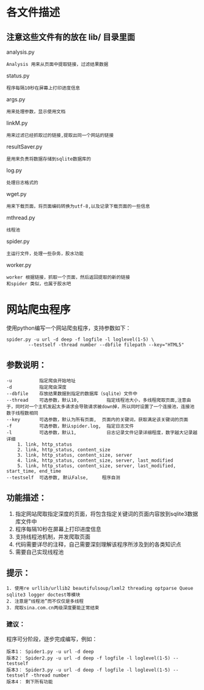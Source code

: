 # 各文件描述
## 注意这些文件有的放在 lib/ 目录里面

analysis.py

    Analysis 用来从页面中提取链接，过滤结果数据

status.py

    程序每隔10秒在屏幕上打印进度信息

args.py

    用来处理参数，显示使用文档

linkM.py

    用来过滤已经抓取过的链接,提取出同一个网站的链接

resultSaver.py

    是用来负责将数据存储到sqlite数据库的

log.py

    处理日志格式的

wget.py

    用来下载页面，将页面编码转换为utf-8,以及记录下载页面的一些信息

mthread.py

    线程池

spider.py

    主运行文件，处理一些杂务，胶水功能

worker.py

    worker 根据链接，抓取一个页面，然后返回提取的新的链接
    和spider 类似，也属于胶水吧
# 网站爬虫程序
使用python编写一个网站爬虫程序，支持参数如下：

    spider.py -u url -d deep -f logfile -l loglevel(1-5) \
            --testself -thread number --dbfile filepath --key="HTML5"

## 参数说明：
    -u          指定爬虫开始地址
    -d          指定爬虫深度
    --dbfile    存放结果数据到指定的数据库（sqlite）文件中
    --thread    可选参数，默认10,          指定线程池大小，多线程爬取页面,注意由于，同时对一个主机发起太多请求会导致请求被down掉，所以同时设置了一个连接池，连接池数于线程数相同
    --key       可选参数，默认为所有页面,  页面内的关键词，获取满足该关键词的页面
    -f          可选参数，默认spider.log,  指定日志文件
    -l          可选参数，默认1,           日志记录文件记录详细程度，数字越大记录越详细
        1. link, http_status
        2. link, http_status, content_size
        3. link, http_status, content_size, server
        4. link, http_status, content_size, server, last_modified
        5. link, http_status, content_size, server, last_modified, start_time, end_time
    --testself  可选参数, 默认False,     程序自测

## 功能描述：
   1. 指定网站爬取指定深度的页面，将包含指定关键词的页面内容放到sqlite3数据库文件中
   2. 程序每隔10秒在屏幕上打印进度信息
   3. 支持线程池机制，并发爬取页面
   4. 代码需要详尽的注释，自己需要深刻理解该程序所涉及到的各类知识点
   5. 需要自己实现线程池

## 提示：
    1. 使用re urllib/urllib2 beautifulsoup/lxml2 threading optparse Queue sqlite3 logger doctest等模块
    2. 注意是“线程池”而不仅仅是多线程
    3. 爬取sina.com.cn两级深度要能正常结束

### 建议：
程序可分阶段，逐步完成编写，例如：

    版本1： Spider1.py -u url -d deep    
    版本2： Spider2.py -u url -d deep -f logfile -l loglevel(1-5) --testself    
    版本3： Spider3.py -u url -d deep -f logfile -l loglevel(1-5) --testself -thread number     
    版本4： 剩下所有功能
